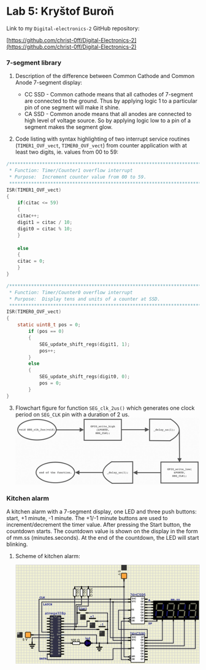 # Lab 5: Kryštof Buroň

Link to my `Digital-electronics-2` GitHub repository:

   [https://github.com/christ-0ff/Digital-Electronics-2](https://github.com/christ-0ff/Digital-Electronics-2)


### 7-segment library

1. Description of the difference between Common Cathode and Common Anode 7-segment display:
   * CC SSD - Common cathode means that all cathodes of 7-segment are connected to the ground. Thus by applying logic 1 to a particular pin of one segment will make it shine.
   * CA SSD - Common anode means that all anodes are connected to high level of voltage source. So by applying logic low to a pin of a segment makes the segment glow. 

2. Code listing with syntax highlighting of two interrupt service routines (`TIMER1_OVF_vect`, `TIMER0_OVF_vect`) from counter application with at least two digits, ie. values from 00 to 59:

```c
/**********************************************************************
 * Function: Timer/Counter1 overflow interrupt
 * Purpose:  Increment counter value from 00 to 59.
 **********************************************************************/
ISR(TIMER1_OVF_vect)
{
    if(citac <= 59)
    {
    citac++;    
    digit1 = citac / 10;
    digit0 = citac % 10;
    }
    
    else
    {
    citac = 0;
    }
}
```

```c
/**********************************************************************
 * Function: Timer/Counter0 overflow interrupt
 * Purpose:  Display tens and units of a counter at SSD.
 **********************************************************************/
ISR(TIMER0_OVF_vect)
{
    static uint8_t pos = 0;
        if (pos == 0)
        {
            SEG_update_shift_regs(digit1, 1);
            pos++;
        }
        else
        { 
            SEG_update_shift_regs(digit0, 0);
            pos = 0;      
        }
}
```

3. Flowchart figure for function `SEG_clk_2us()` which generates one clock period on `SEG_CLK` pin with a duration of 2&nbsp;us.
   ![flowchart_figure](images/SEG_clk.png)


### Kitchen alarm

A kitchen alarm with a 7-segment display, one LED and three push buttons: start, +1 minute, -1 minute. The +1/-1 minute buttons are used to increment/decrement the timer value. After pressing the Start button, the countdown starts. The countdown value is shown on the display in the form of mm.ss (minutes.seconds). At the end of the countdown, the LED will start blinking.

1. Scheme of kitchen alarm:

   ![kitchen_scheme](images/kitchen_scheme.png)
